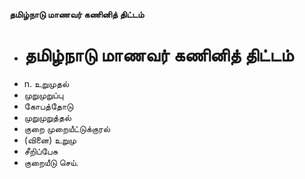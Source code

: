 **தமிழ்நாடு மாணவர் கணினித் திட்டம்**
- # தமிழ்நாடு மாணவர் கணினித் திட்டம்
- n. உறுமுதல்
- முறுமுறுப்பு
- கோபத்தோடு
- முறுமுறுத்தல்
- குறை முறையீட்டுக்குரல்
- (வினை) உறுமு
- சீறிப்பேசு
- குறையீடு செய்.

